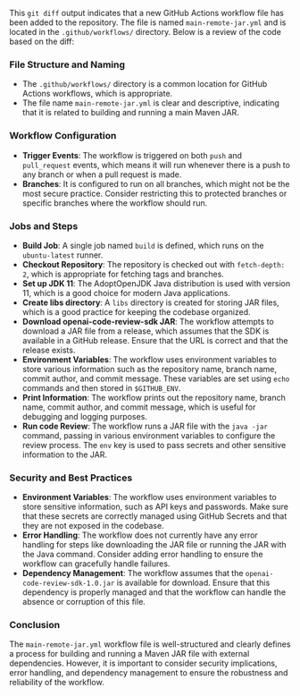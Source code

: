 This `git diff` output indicates that a new GitHub Actions workflow file has been added to the repository. The file is named `main-remote-jar.yml` and is located in the `.github/workflows/` directory. Below is a review of the code based on the diff:

### File Structure and Naming
- The `.github/workflows/` directory is a common location for GitHub Actions workflows, which is appropriate.
- The file name `main-remote-jar.yml` is clear and descriptive, indicating that it is related to building and running a main Maven JAR.

### Workflow Configuration
- **Trigger Events**: The workflow is triggered on both `push` and `pull_request` events, which means it will run whenever there is a push to any branch or when a pull request is made.
- **Branches**: It is configured to run on all branches, which might not be the most secure practice. Consider restricting this to protected branches or specific branches where the workflow should run.

### Jobs and Steps
- **Build Job**: A single job named `build` is defined, which runs on the `ubuntu-latest` runner.
- **Checkout Repository**: The repository is checked out with `fetch-depth: 2`, which is appropriate for fetching tags and branches.
- **Set up JDK 11**: The AdoptOpenJDK Java distribution is used with version 11, which is a good choice for modern Java applications.
- **Create libs directory**: A `libs` directory is created for storing JAR files, which is a good practice for keeping the codebase organized.
- **Download openai-code-review-sdk JAR**: The workflow attempts to download a JAR file from a release, which assumes that the SDK is available in a GitHub release. Ensure that the URL is correct and that the release exists.
- **Environment Variables**: The workflow uses environment variables to store various information such as the repository name, branch name, commit author, and commit message. These variables are set using `echo` commands and then stored in `$GITHUB_ENV`.
- **Print Information**: The workflow prints out the repository name, branch name, commit author, and commit message, which is useful for debugging and logging purposes.
- **Run code Review**: The workflow runs a JAR file with the `java -jar` command, passing in various environment variables to configure the review process. The `env` key is used to pass secrets and other sensitive information to the JAR.

### Security and Best Practices
- **Environment Variables**: The workflow uses environment variables to store sensitive information, such as API keys and passwords. Make sure that these secrets are correctly managed using GitHub Secrets and that they are not exposed in the codebase.
- **Error Handling**: The workflow does not currently have any error handling for steps like downloading the JAR file or running the JAR with the Java command. Consider adding error handling to ensure the workflow can gracefully handle failures.
- **Dependency Management**: The workflow assumes that the `openai-code-review-sdk-1.0.jar` is available for download. Ensure that this dependency is properly managed and that the workflow can handle the absence or corruption of this file.

### Conclusion
The `main-remote-jar.yml` workflow file is well-structured and clearly defines a process for building and running a Maven JAR file with external dependencies. However, it is important to consider security implications, error handling, and dependency management to ensure the robustness and reliability of the workflow.
